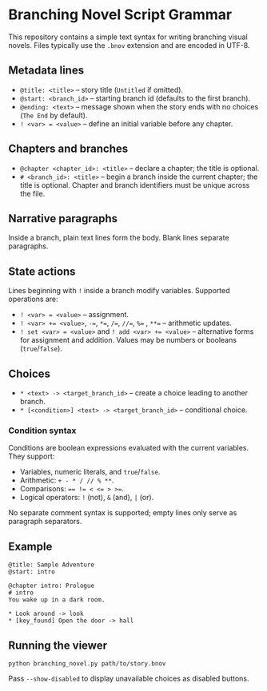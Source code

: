 # Branching Novel Script Grammar

This repository contains a simple text syntax for writing branching visual novels.
Files typically use the `.bnov` extension and are encoded in UTF-8.

## Metadata lines
- `@title: <title>` – story title (`Untitled` if omitted).
- `@start: <branch_id>` – starting branch id (defaults to the first branch).
- `@ending: <text>` – message shown when the story ends with no choices (`The End` by default).
- `! <var> = <value>` – define an initial variable before any chapter.

## Chapters and branches
- `@chapter <chapter_id>: <title>` – declare a chapter; the title is optional.
- `# <branch_id>: <title>` – begin a branch inside the current chapter; the title is optional.
  Chapter and branch identifiers must be unique across the file.

## Narrative paragraphs
Inside a branch, plain text lines form the body. Blank lines separate paragraphs.

## State actions
Lines beginning with `!` inside a branch modify variables.
Supported operations are:
- `! <var> = <value>` – assignment.
- `! <var> += <value>`, `-=`, `*=`, `/=`, `//=`, `%=` , `**=` – arithmetic updates.
- `! set <var> = <value>` and `! add <var> += <value>` – alternative forms for
  assignment and addition.
Values may be numbers or booleans (`true`/`false`).

## Choices
- `* <text> -> <target_branch_id>` – create a choice leading to another branch.
- `* [<condition>] <text> -> <target_branch_id>` – conditional choice.

### Condition syntax
Conditions are boolean expressions evaluated with the current variables. They
support:
- Variables, numeric literals, and `true`/`false`.
- Arithmetic: `+ - * / // % **`.
- Comparisons: `== != < <= > >=`.
- Logical operators: `!` (not), `&` (and), `|` (or).

No separate comment syntax is supported; empty lines only serve as paragraph
separators.

## Example
```bnov
@title: Sample Adventure
@start: intro

@chapter intro: Prologue
# intro
You wake up in a dark room.

* Look around -> look
* [key_found] Open the door -> hall
```

## Running the viewer
```
python branching_novel.py path/to/story.bnov
```
Pass `--show-disabled` to display unavailable choices as disabled buttons.
